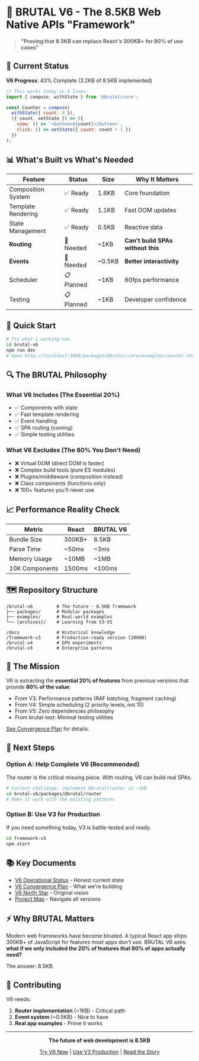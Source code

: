 # 🚀 BRUTAL V6 - The 8.5KB Web Native APIs "Framework"

> **"Proving that 8.5KB can replace React's 300KB+ for 80% of use cases"**

## 🎯 Current Status

**V6 Progress**: 43% Complete (3.2KB of 8.5KB implemented)

```javascript
// This works today in 8 lines:
import { compose, withState } from '@brutal/core';

const Counter = compose(
  withState({ count: 0 }),
  ({ count, setState }) => ({
    view: () => `<button>${count}</button>`,
    click: () => setState({ count: count + 1 })
  })
);
```

## 📊 What's Built vs What's Needed

| Feature | Status | Size | Why It Matters |
|---------|--------|------|----------------|
| Composition System | ✅ Ready | 1.6KB | Core foundation |
| Template Rendering | ✅ Ready | 1.1KB | Fast DOM updates |
| State Management | ✅ Ready | 0.5KB | Reactive data |
| **Routing** | 🚧 Needed | ~1KB | **Can't build SPAs without this** |
| **Events** | 🚧 Needed | ~0.5KB | **Better interactivity** |
| Scheduler | 📋 Planned | ~1KB | 60fps performance |
| Testing | 📋 Planned | ~1KB | Developer confidence |

## 🏃 Quick Start

```bash
# Try what's working now
cd brutal-v6
npm run dev
# Open http://localhost:3000/packages/@brutal/core/examples/counter.html
```

## 🔍 The BRUTAL Philosophy

### What V6 Includes (The Essential 20%)
- ✅ Components with state
- ✅ Fast template rendering
- ✅ Event handling
- ✅ SPA routing (coming)
- ✅ Simple testing utilities

### What V6 Excludes (The 80% You Don't Need)
- ❌ Virtual DOM (direct DOM is faster)
- ❌ Complex build tools (pure ES modules)
- ❌ Plugins/middleware (composition instead)
- ❌ Class components (functions only)
- ❌ 100+ features you'll never use

## 📈 Performance Reality Check

| Metric | React | BRUTAL V6 |
|--------|-------|-----------|
| Bundle Size | 300KB+ | 8.5KB |
| Parse Time | ~50ms | ~3ms |
| Memory Usage | ~10MB | ~1MB |
| 10K Components | 1500ms | <100ms |

## 🗺️ Repository Structure

```
/brutal-v6         # The future - 8.5KB framework
├── packages/      # Modular packages
├── examples/      # Real-world examples
└── [archives]/    # Learning from V3-V5

/docs              # Historical knowledge
/framework-v3      # Production-ready version (206KB)
/brutal-v4         # GPU experiments
/brutal-v5         # Enterprise patterns
```

## 🎯 The Mission

V6 is extracting the **essential 20% of features** from previous versions that provide **80% of the value**:

- From V3: Performance patterns (RAF batching, fragment caching)
- From V4: Simple scheduling (2 priority levels, not 10)
- From V5: Zero dependencies philosophy
- From brutal-test: Minimal testing utilities

[See Convergence Plan](./brutal-v6/CONVERGENCE-PLAN.md) for details.

## 🚀 Next Steps

### Option A: Help Complete V6 (Recommended)
The router is the critical missing piece. With routing, V6 can build real SPAs.

```bash
# Current challenge: implement @brutal/router in ~1KB
cd brutal-v6/packages/@brutal/router
# Make it work with the existing patterns
```

### Option B: Use V3 for Production
If you need something today, V3 is battle-tested and ready.

```bash
cd framework-v3
npm start
```

## 📚 Key Documents

- [V6 Operational Status](./brutal-v6/OPERATIONAL-STATUS-2025-08-07.md) - Honest current state
- [V6 Convergence Plan](./brutal-v6/CONVERGENCE-PLAN.md) - What we're building
- [V6 North Star](./brutal-v6/NORTH-STAR.md) - Original vision
- [Project Map](./PROJECT-MAP.md) - Navigate all versions

## ⚡ Why BRUTAL Matters

Modern web frameworks have become bloated. A typical React app ships 300KB+ of JavaScript for features most apps don't use. BRUTAL V6 asks: **what if we only included the 20% of features that 80% of apps actually need?**

The answer: 8.5KB.

## 🤝 Contributing

V6 needs:
1. **Router implementation** (~1KB) - Critical path
2. **Event system** (~0.5KB) - Nice to have
3. **Real app examples** - Prove it works

---

<div align="center">

**The future of web development is 8.5KB**

[Try V6 Now](./brutal-v6) | [Use V3 Production](./framework-v3) | [Read the Story](./docs/framework-history)

</div>
